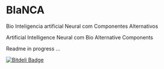 # BIaNCA
Bio Inteligencia artificial Neural com Componentes Alternativos

Artificial Intelligence Neural com Bio Alternative Components


Readme in progress ...




[![Bitdeli Badge](https://d2weczhvl823v0.cloudfront.net/cleiton-tavares/bianca/trend.png)](https://bitdeli.com/free "Bitdeli Badge")

